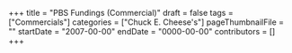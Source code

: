 +++
title = "PBS Fundings (Commercial)"
draft = false
tags = ["Commercials"]
categories = ["Chuck E. Cheese's"]
pageThumbnailFile = ""
startDate = "2007-00-00"
endDate = "0000-00-00"
contributors = []
+++
